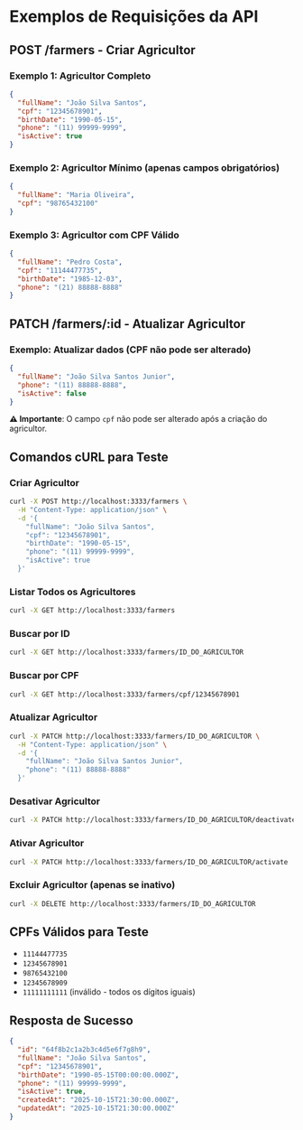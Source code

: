 # Exemplos de Requisições da API

## POST /farmers - Criar Agricultor

### Exemplo 1: Agricultor Completo
```json
{
  "fullName": "João Silva Santos",
  "cpf": "12345678901",
  "birthDate": "1990-05-15",
  "phone": "(11) 99999-9999",
  "isActive": true
}
```

### Exemplo 2: Agricultor Mínimo (apenas campos obrigatórios)
```json
{
  "fullName": "Maria Oliveira",
  "cpf": "98765432100"
}
```

### Exemplo 3: Agricultor com CPF Válido
```json
{
  "fullName": "Pedro Costa",
  "cpf": "11144477735",
  "birthDate": "1985-12-03",
  "phone": "(21) 88888-8888"
}
```

## PATCH /farmers/:id - Atualizar Agricultor

### Exemplo: Atualizar dados (CPF não pode ser alterado)
```json
{
  "fullName": "João Silva Santos Junior",
  "phone": "(11) 88888-8888",
  "isActive": false
}
```

**⚠️ Importante**: O campo `cpf` não pode ser alterado após a criação do agricultor.

## Comandos cURL para Teste

### Criar Agricultor
```bash
curl -X POST http://localhost:3333/farmers \
  -H "Content-Type: application/json" \
  -d '{
    "fullName": "João Silva Santos",
    "cpf": "12345678901",
    "birthDate": "1990-05-15",
    "phone": "(11) 99999-9999",
    "isActive": true
  }'
```

### Listar Todos os Agricultores
```bash
curl -X GET http://localhost:3333/farmers
```

### Buscar por ID
```bash
curl -X GET http://localhost:3333/farmers/ID_DO_AGRICULTOR
```

### Buscar por CPF
```bash
curl -X GET http://localhost:3333/farmers/cpf/12345678901
```

### Atualizar Agricultor
```bash
curl -X PATCH http://localhost:3333/farmers/ID_DO_AGRICULTOR \
  -H "Content-Type: application/json" \
  -d '{
    "fullName": "João Silva Santos Junior",
    "phone": "(11) 88888-8888"
  }'
```

### Desativar Agricultor
```bash
curl -X PATCH http://localhost:3333/farmers/ID_DO_AGRICULTOR/deactivate
```

### Ativar Agricultor
```bash
curl -X PATCH http://localhost:3333/farmers/ID_DO_AGRICULTOR/activate
```

### Excluir Agricultor (apenas se inativo)
```bash
curl -X DELETE http://localhost:3333/farmers/ID_DO_AGRICULTOR
```

## CPFs Válidos para Teste

- `11144477735`
- `12345678901`
- `98765432100`
- `12345678909`
- `11111111111` (inválido - todos os dígitos iguais)

## Resposta de Sucesso

```json
{
  "id": "64f8b2c1a2b3c4d5e6f7g8h9",
  "fullName": "João Silva Santos",
  "cpf": "12345678901",
  "birthDate": "1990-05-15T00:00:00.000Z",
  "phone": "(11) 99999-9999",
  "isActive": true,
  "createdAt": "2025-10-15T21:30:00.000Z",
  "updatedAt": "2025-10-15T21:30:00.000Z"
}
```

